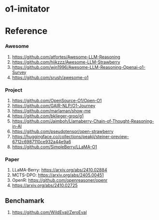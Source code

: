 # o1-imitator

# Reference

### Awesome

1. https://github.com/atfortes/Awesome-LLM-Reasoning
2. https://github.com/hijkzzz/Awesome-LLM-Strawberry
3. https://github.com/wjn1996/Awesome-LLM-Reasoning-Openai-o1-Survey
4. https://github.com/srush/awesome-o1

### Project

1. https://github.com/OpenSource-O1/Open-O1
2. https://github.com/GAIR-NLP/O1-Journey
3. https://github.com/marlaman/show-me
4. https://github.com/bklieger-groq/g1
5. https://github.com/Jaimboh/Llamaberry-Chain-of-Thought-Reasoning-in-AI
6. https://github.com/pseudotensor/open-strawberry
7. https://huggingface.co/collections/peakji/steiner-preview-6712c6987110ce932a44e9a6
8. https://github.com/SimpleBerry/LLaMA-O1

### Paper

1. LLaMA-Berry: https://arxiv.org/abs/2410.02884
2. MCTS-DPO: https://arxiv.org/abs/2405.00451
3. OpenR: https://github.com/openreasoner/openr
4. https://arxiv.org/abs/2410.02725

## Benchamark

1. https://github.com/WildEval/ZeroEval
